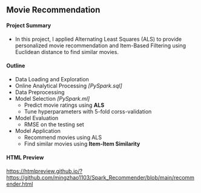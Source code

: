 ## Movie Recommendation

#### Project Summary 

- In this project, I applied Alternating Least Squares (ALS) to provide personalized movie recommendation and Item-Based Filtering using Euclidean distance to find similar movies.

#### Outline

- Data Loading and Exploration
- Online Analytical Processing *[PySpark.sql]*
- Data Preprocessing
- Model Selection *[PySpark.ml]*
  - Predict movie ratings using **ALS**
  - Tune hyperparameters with 5-fold corss-validation
- Model Evaluation
  - RMSE on the testing set
- Model Application
  - Recommend movies using ALS
  - Find similar movies using **Item-Item Similarity**

#### HTML Preview

https://htmlpreview.github.io/?https://github.com/mingzhao1103/Spark_Recommender/blob/main/recommender.html

